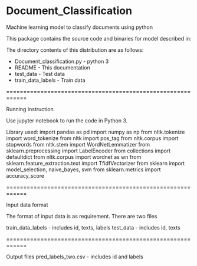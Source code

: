 # Document_Classification
Machine learning model to classify documents using python


This package contains the  source code and binaries for 
model described in:

The directory contents of this distribution are as follows:

* Document_classification.py        - python 3
* README          		          - This documentation
* test_data   			          - Test data
* train_data_labels		          - Train data

============================================================

Running Instruction

Use jupyter notebook to run the code in Python 3.

Library used: 
import pandas as pd
import numpy as np
from nltk.tokenize import word_tokenize
from nltk import pos_tag
from nltk.corpus import stopwords
from nltk.stem import WordNetLemmatizer
from sklearn.preprocessing import LabelEncoder
from collections import defaultdict
from nltk.corpus import wordnet as wn
from sklearn.feature_extraction.text import TfidfVectorizer
from sklearn import model_selection, naive_bayes, svm
from sklearn.metrics import accuracy_score

============================================================

Input data format

The format of input data is as requirement. There are two files

train_data_labels          - includes id, texts, labels
test_data                 - includes id, texts

============================================================

Output files
pred_labels_two.csv            - includes id and labels
